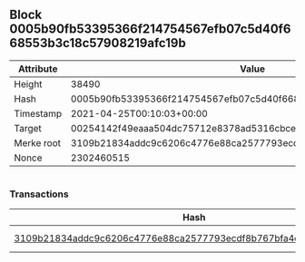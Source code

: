 ## Block 0005b90fb53395366f214754567efb07c5d40f668553b3c18c57908219afc19b

Attribute | Value
--- | ---
Height | 38490
Hash | 0005b90fb53395366f214754567efb07c5d40f668553b3c18c57908219afc19b
Timestamp | 2021-04-25T00:10:03+00:00
Target | 00254142f49eaaa504dc75712e8378ad5316cbcead634704b3734b6271167cc4
Merke root | 3109b21834addc9c6206c4776e88ca2577793ecdf8b767bfa4db770a96a66d68
Nonce | 2302460515

```

```

### Transactions

Hash | Amount
--- | ---
[3109b21834addc9c6206c4776e88ca2577793ecdf8b767bfa4db770a96a66d68](3109b21834addc9c6206c4776e88ca2577793ecdf8b767bfa4db770a96a66d68.md) | 10.00000000 SKEPTI 
